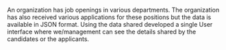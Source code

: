 An organization has job openings in various departments. The organization has also received various applications for these positions but the data is available in JSON format. Using the data shared developed a single User interface where we/management can see the details shared by the candidates or the applicants. 
